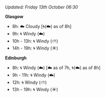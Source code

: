 *Updated: Friday 13th October 06:30*

**Glasgow**

* 8h: :cloud: Cloudy [:cyclone:(:cloud:) as of 8h]
* 9h: :cyclone: Windy (:cloud:)
* 10h - 13h: :cyclone: Windy (:partly_sunny:)
* 14h - 19h: :cyclone: Windy (:sunny:)

**Edinburgh**

* 8h: :cyclone: Windy (:cloud:) [:cloud: as of 7h, :cyclone:(:cloud:) as of 8h]
* 9h - 11h: :cyclone: Windy (:cloud:)
* 12h: :cyclone: Windy (:partly_sunny:)
* 13h - 19h: :cyclone: Windy (:sunny:)
